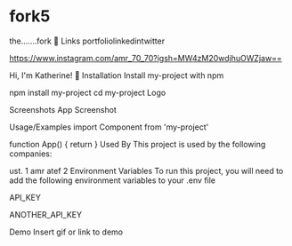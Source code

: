 # fork5
the.......fork
🔗 Links
portfoliolinkedintwitter

https://www.instagram.com/amr_70_70?igsh=MW4zM20wdjhuOWZjaw==

Hi, I'm Katherine! 👋
Installation
Install my-project with npm

  npm install my-project
  cd my-project
Logo

Screenshots
App Screenshot

Usage/Examples
import Component from 'my-project'

function App() {
  return <Component />
}
Used By
This project is used by the following companies:

ust. 1
amr atef 2
Environment Variables
To run this project, you will need to add the following environment variables to your .env file

API_KEY

ANOTHER_API_KEY

Demo
Insert gif or link to demo
